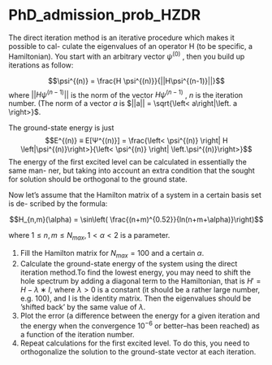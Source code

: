 # PhD_admission_prob_HZDR

The direct iteration method is an iterative procedure which makes it possible to cal-
culate the eigenvalues of an operator H (to be specific, a Hamiltonian). You start with
an arbitrary vector $ψ^{(0)}$ , then you build up iterations as follow:

$$\psi^{(n)} = \frac{H \psi^{(n)}}{||H\psi^{(n-1)}||}$$
where $||Hψ^{(n−1)}||$ is the norm of the vector $Hψ^{(n−1)}$ , $n$ is the iteration number. (The
norm of a vector $a$ is $||a|| = \sqrt{\left< a\right|\left. a \right>}$.

The ground-state energy is just
$$E^{(n)} ≡ E[Ψ^{(n)}] = \frac{\left< \psi^{(n)} \right| H \left|\psi^{(n)}\right>}{\left< \psi^{(n)} \right| \left.\psi^{(n)}\right>}$$
The energy of the first excited level can be calculated in essentially the same man-
ner, but taking into account an extra condition that the sought for solution should be
orthogonal to the ground state.

Now let’s assume that the Hamilton matrix of a system in a certain basis set is de-
scribed by the formula:

$$H_{n,m}(\alpha) = \sin\left( \frac{(n+m)^{0.52}}{ln(n+m+\alpha)}\right)$$

where $1\leq n, m \leq N_{max}, 1<\alpha <2$ is a parameter.

1. Fill the Hamilton matrix for $N_{max} = 100$ and a certain $\alpha$.
2. Calculate the ground-state energy of the system using the direct iteration method.To find the lowest energy, you may need to shift the hole spectrum by adding a diagonal term to the Hamiltonian, that is $H' = H − λ ∗ I$, where $λ > 0$ is a constant (it should be a rather large number, e.g. 100), and I is the identity matrix. Then the eigenvalues should be ’shifted back’ by the same value of $λ$.
3. Plot the error (a difference between the energy for a given iteration and the energy when the convergence $10^{−6}$ or better–has been reached) as a function of the iteration number.
4. Repeat calculations for the first excited level. To do this, you need to orthogonalize the solution to the ground-state vector at each iteration.
